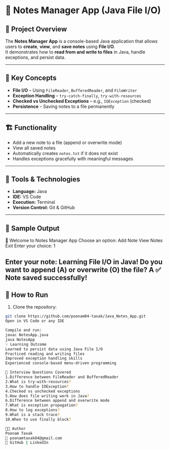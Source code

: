 # 📝 Notes Manager App (Java File I/O)

## 🧩 Project Overview
The **Notes Manager App** is a console-based Java application that allows users to **create**, **view**, and **save notes** using **File I/O**.  
It demonstrates how to **read from and write to files** in Java, handle exceptions, and persist data.

---

## 🧠 Key Concepts
- **File I/O** – Using `FileReader`, `BufferedReader`, and `FileWriter`  
- **Exception Handling** – `try-catch-finally`, `try-with-resources`  
- **Checked vs Unchecked Exceptions** – e.g., `IOException` (checked)  
- **Persistence** – Saving notes to a file permanently  

---

## 🏗️ Functionality
- Add a new note to a file (append or overwrite mode)  
- View all saved notes  
- Automatically creates `notes.txt` if it does not exist  
- Handles exceptions gracefully with meaningful messages  

---

## 🧰 Tools & Technologies
- **Language:** Java  
- **IDE:** VS Code  
- **Execution:** Terminal  
- **Version Control:** Git & GitHub  

---

## 📸 Sample Output
📝 Welcome to Notes Manager App
Choose an option:
Add Note
View Notes
Exit
Enter your choice: 1

Enter your note:
Learning File I/O in Java!
Do you want to append (A) or overwrite (O) the file? A
✅ Note saved successfully!
---

## 🚀 How to Run
1. Clone the repository:
```bash
git clone https://github.com/poonam04-taxak/Java_Notes_App.git
Open in VS Code or any IDE

Compile and run:
javac NotesApp.java
java NotesApp
💡 Learning Outcome
Learned to persist data using Java File I/O
Practiced reading and writing files
Improved exception handling skills
Experienced console-based menu-driven programming

🧾 Interview Questions Covered
1.Difference between FileReader and BufferedReader
2.What is try-with-resources?
3.How to handle IOException?
4.Checked vs unchecked exceptions
5.How does file writing work in Java?
6.Difference between append and overwrite mode
7.What is exception propagation?
8.How to log exceptions?
9.What is a stack trace?
10.When to use finally block?

👩‍💻 Author
Poonam Taxak
📧 poonamtaxak04@gmail.com
🔗 GitHub | LinkedIn
